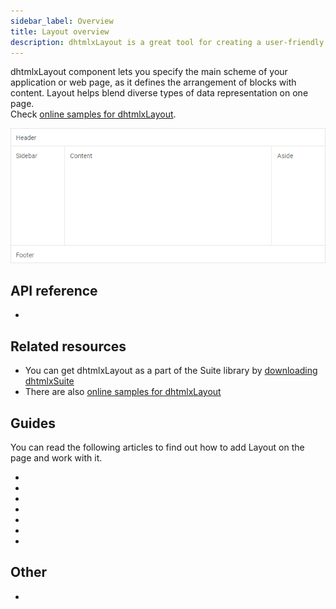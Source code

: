 ```yaml
---
sidebar_label: Overview
title: Layout overview
description: dhtmlxLayout is a great tool for creating a user-friendly website with intuitive structure. The widget lets you combine diverse DHTMLX components and place various types of content on a page.
---          
```


dhtmlxLayout component lets you specify the main scheme of your application or web page, as it defines the arrangement of blocks with content. Layout helps blend diverse types of data representation on one page.<br/>
Check [online samples for dhtmlxLayout](https://docs.dhtmlx.com/suite/samples/layout/).

![](../assets/layout/layout.png)

## API reference

- [](api/api_overview.md)

## Related resources

- You can get dhtmlxLayout as a part of the Suite library by [downloading dhtmlxSuite](https://dhtmlx.com/docs/products/dhtmlxSuite/download.shtml)          
- There are also [online samples for dhtmlxLayout](https://docs.dhtmlx.com/suite/samples/layout/)  

## Guides

You can read the following articles to find out how to add Layout on the page and work with it.

- [](init.md)
- [](layout_structure.md)
- [](layout_patterns.md)
- [](cell_configuration.md)
- [](work_with_layout.md)
- [](customization.md)
- [](events.md)

## Other

- [](../migration.md)
